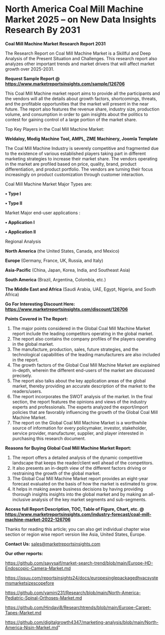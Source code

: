 # North America Coal Mill Machine Market 2025 – on New Data Insights Research By 2031

<strong>Coal Mill Machine Market Research Report 2031</strong>

The Research Report on Coal Mill Machine Market is a Skillful and Deep Analysis of the Present Situation and Challenges. This research report also analyzes other important trends and market drivers that will affect market growth over 2025-2031.

<strong>Request Sample Report @ <a href=https://www.marketreportsinsights.com/sample/126706>https://www.marketreportsinsights.com/sample/126706</a></strong>

This Coal Mill Machine market report aims to provide all the participants and the vendors will all the details about growth factors, shortcomings, threats, and the profitable opportunities that the market will present in the near future. The report also features the revenue share, industry size, production volume, and consumption in order to gain insights about the politics to contest for gaining control of a large portion of the market share.

Top Key Players in the Coal Mill Machine Market:

<strong>Weldaloy, Modig Machine Tool, AMPL, ZME Machinery, Joomla Template</strong>

The Coal Mill Machine Industry is severely competitive and fragmented due to the existence of various established players taking part in different marketing strategies to increase their market share. The vendors operating in the market are profiled based on price, quality, brand, product differentiation, and product portfolio. The vendors are turning their focus increasingly on product customization through customer interaction.

Coal Mill Machine Market Major Types are:

<strong>• Type I

• Type II</strong>

Market Major end-user applications :

<strong>• Application I

• Application II</strong>

Regional Analysis

</u><strong><b>North America</b></strong> (the United States, Canada, and Mexico)

<strong><b>Europe </b></strong>(Germany, France, UK, Russia, and Italy)

<strong><b>Asia-Pacific</b></strong> (China, Japan, Korea, India, and Southeast Asia)

<strong><b>South America</b></strong> (Brazil, Argentina, Colombia, etc.)

<strong><b>The Middle East and Africa</b></strong> (Saudi Arabia, UAE, Egypt, Nigeria, and South Africa)

<strong>Go For Interesting Discount Here: <a href=https://www.marketreportsinsights.com/discount/126706>https://www.marketreportsinsights.com/discount/126706</a></strong>

<strong>Points Covered in The Report:</strong>
<ol>
  <li>The major points considered in the Global Coal Mill Machine Market report include the leading competitors operating in the global market.</li>
  <li>The report also contains the company profiles of the players operating in the global market.</li>
  <li>The manufacture, production, sales, future strategies, and the technological capabilities of the leading manufacturers are also included in the report.</li>
  <li>The growth factors of the Global Coal Mill Machine Market are explained in-depth, wherein the different end-users of the market are discussed precisely.</li>
  <li>The report also talks about the key application areas of the global market, thereby providing an accurate description of the market to the readers/users.</li>
  <li>The report incorporates the SWOT analysis of the market. In the final section, the report features the opinions and views of the industry experts and professionals. The experts analyzed the export/import policies that are favorably influencing the growth of the Global Coal Mill Machine Market.</li>
  <li>The report on the Global Coal Mill Machine Market is a worthwhile source of information for every policymaker, investor, stakeholder, service provider, manufacturer, supplier, and player interested in purchasing this research document.</li>
</ol>
<strong>Reasons for Buying Global Coal Mill Machine Market Report:</strong>

<ol>
  <li>The report offers a detailed analysis of the dynamic competitive landscape that keeps the reader/client well ahead of the competitors.</li>
  <li>It also presents an in-depth view of the different factors driving or restraining the growth of the global market.</li>
  <li>The Global Coal Mill Machine Market report provides an eight-year forecast evaluated on the basis of how the market is estimated to grow.</li>
  <li>It helps in making aware business decisions by having providing thorough insights insights into the global market and by making an all-inclusive analysis of the key market segments and sub-segments.</li>
</ol>
<strong>Access full Report Description, TOC, Table of Figure, Chart, etc. @ <a href=https://www.marketreportsinsights.com/industry-forecast/coal-mill-machine-market-2022-126706>https://www.marketreportsinsights.com/industry-forecast/coal-mill-machine-market-2022-126706</a></strong>


Thanks for reading this article; you can also get individual chapter wise section or region wise report version like Asia, United States, Europe.

<strong>Contact Us:</strong>
sales@marketreportsinsights.com

<strong>Our other reports:</strong>

<a href=https://github.com/sayysaif/market-search-trend/blob/main/Europe-HD-Endoscopic-Camera-Market.md>https://github.com/sayysaif/market-search-trend/blob/main/Europe-HD-Endoscopic-Camera-Market.md</a>

<a href=https://issuu.com/reportsinsights24/docs/europesinglepackagedhvacsystemsmarketsizescopefore>https://issuu.com/reportsinsights24/docs/europesinglepackagedhvacsystemsmarketsizescopefore</a>

<a href=https://github.com/yamini231/Research/blob/main/North-America-Pediatric-Spinal-Orthoses-Market.md>https://github.com/yamini231/Research/blob/main/North-America-Pediatric-Spinal-Orthoses-Market.md</a>

<a href=https://github.com/Hindavi8/Researchtrends/blob/main/Europe-Carpet-Tapes-Market.md>https://github.com/Hindavi8/Researchtrends/blob/main/Europe-Carpet-Tapes-Market.md</a>

<a href=https://github.com/digitalgrowth4347/marketing-analysis/blob/main/North-America-Nisin-Market.md>https://github.com/digitalgrowth4347/marketing-analysis/blob/main/North-America-Nisin-Market.md</a>"
